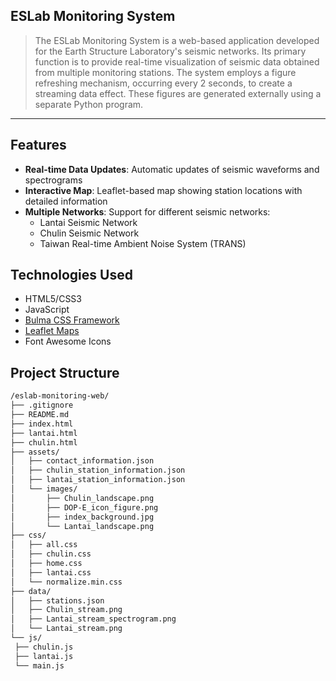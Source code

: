 ## ESLab Monitoring System

> The ESLab Monitoring System is a web-based application developed for the Earth Structure Laboratory's seismic networks. Its primary function is to provide real-time visualization of seismic data obtained from multiple monitoring stations. The system employs a figure refreshing mechanism, occurring every 2 seconds, to create a streaming data effect. These figures are generated externally using a separate Python program.

---
## Features

- **Real-time Data Updates**: Automatic updates of seismic waveforms and spectrograms
- **Interactive Map**: Leaflet-based map showing station locations with detailed information
- **Multiple Networks**: Support for different seismic networks:
  - Lantai Seismic Network
  - Chulin Seismic Network
  - Taiwan Real-time Ambient Noise System (TRANS)

## Technologies Used

- HTML5/CSS3
- JavaScript
- [Bulma CSS Framework](https://bulma.io/)
- [Leaflet Maps](https://leafletjs.com/)
- Font Awesome Icons

## Project Structure
   ```bash
/eslab-monitoring-web/  
├── .gitignore  
├── README.md  
├── index.html  
├── lantai.html  
├── chulin.html  
├── assets/  
│   ├── contact_information.json  
│   ├── chulin_station_information.json  
│   ├── lantai_station_information.json  
│   └── images/  
│       ├── Chulin_landscape.png  
│       ├── DOP-E_icon_figure.png   
│       ├── index_background.jpg  
│       └── Lantai_landscape.png  
├── css/  
│   ├── all.css  
│   ├── chulin.css  
│   ├── home.css  
│   ├── lantai.css  
│   └── normalize.min.css  
├── data/  
│   ├── stations.json  
│   ├── Chulin_stream.png  
│   ├── Lantai_stream_spectrogram.png  
│   └── Lantai_stream.png  
└── js/  
    ├── chulin.js  
    ├── lantai.js  
    └── main.js  
   ```
